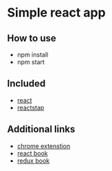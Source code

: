 # Simple react app

## How to use
- npm install
- npm start

## Included
- [react](https://reactjs.org/)
- [reactstap](https://reactstrap.github.io/)

## Additional links
 - [chrome extenstion](https://chrome.google.com/webstore/detail/react-developer-tools/fmkadmapgofadopljbjfkapdkoienihi)
 - [react book](https://maxfarseer.gitbooks.io/react-course-ru-v2/content/)
 - [redux book](https://maxfarseer.gitbooks.io/redux-course-ru-v2/content/)